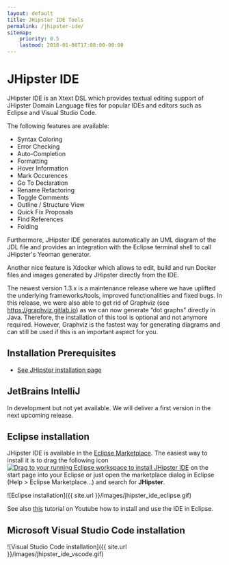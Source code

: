 ```yaml
---
layout: default
title: JHipster IDE Tools
permalink: /jhipster-ide/
sitemap:
    priority: 0.5
    lastmod: 2018-01-08T17:08:00-00:00
---
```


# <i class="fa fa-object-group"></i> JHipster IDE

JHipster IDE is an Xtext DSL which provides textual editing support of JHipster Domain Language files for popular IDEs and editors such as Eclipse and Visual Studio Code.

The following features are available:

- Syntax Coloring
- Error Checking
- Auto-Completion
- Formatting
- Hover Information
- Mark Occurences
- Go To Declaration
- Rename Refactoring
- Toggle Comments
- Outline / Structure View
- Quick Fix Proposals
- Find References
- Folding

Furthermore, JHipster IDE generates automatically an UML diagram of the JDL file and provides an integration with the Eclipse terminal shell to call JHipster's Yeoman generator.

Another nice feature is Xdocker which allows to edit, build and run Docker files and images generated by JHipster directly from the IDE.

The newest version 1.3.x is a maintenance release where we have uplifted the underlying frameworks/tools, improved functionalities and fixed bugs. In this release, we were also able to get rid of Graphviz (see https://graphviz.gitlab.io) as we can now generate “dot graphs” directly in Java. Therefore, the installation of this tool is optional and not anymore required. However, Graphviz is the fastest way for generating diagrams and can still be used if this is an important aspect for you.

## Installation Prerequisites
- [See JHipster installation page ](https://bpmlabs.github.io/installation/)

## JetBrains IntelliJ

In development but not yet available. We will deliver a first version in the next upcoming release.

## Eclipse installation

JHipster IDE is available in the [Eclipse Marketplace](https://marketplace.eclipse.org/content/jhipster-ide). The easiest way to install it is to drag the following icon <a href="http://marketplace.eclipse.org/marketplace-client-intro?mpc_install=3184658" class="drag" title="Drag to your running Eclipse workspace to install JHipster IDE"><img class="img-responsive" src="https://marketplace.eclipse.org/sites/all/themes/solstice/public/images/marketplace/btn-install.png" alt="Drag to your running Eclipse workspace to install JHipster IDE" /></a> on the start page into your Eclipse or just open the marketplace dialog in Eclipse (Help > Eclipse Marketplace...) and search for <b>JHipster</b>.

![Eclipse installation]({{ site.url }}/images/jhipster_ide_eclipse.gif)

See also <a href="https://www.youtube.com/embed/LERTahPqVjo">this</a> tutorial on Youtube how to install and use the IDE in Eclipse.

## Microsoft Visual Studio Code installation

![Visual Studio Code installation]({{ site.url }}/images/jhipster_ide_vscode.gif)
